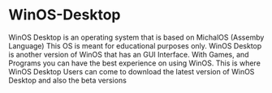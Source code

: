 # WinOS-Desktop
WinOS Desktop is an operating system that is based on MichalOS (Assemby Language) This OS is meant for educational purposes only. 
WinOS Desktop is another version of WinOS that has an GUI Interface. 
With Games, and Programs you can have the best experience on using WinOS.
This is where WinOS Desktop Users can come to download the latest version of WinOS Desktop and also the beta versions
